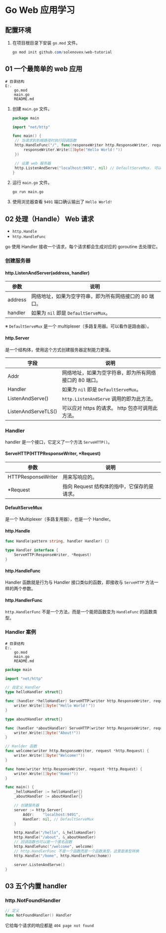 # Go Web 应用学习

## 配置环境

1. 在项目根目录下安装 `go.mod` 文件。

   ```powershell
   go mod init github.com/solenovex/web-tutorial
   ```

## 01 一个最简单的 web 应用

```console
# 目录结构
E:.
    go.mod
    main.go
    README.md
```

1. 创建 `main.go` 文件。

   ```go
   package main
   
   import "net/http"
   
   func main() {
   	// 当请求到到根路径时执行回调函数
   	http.HandleFunc("/", func(responseWriter http.ResponseWriter, request *http.Request) {
   		responseWriter.Write([]byte("Hello World！"))
   	})
   
   	// 设置 web 服务器
   	http.ListenAndServe("localhost:9491", nil) // DefaultServeMux. 可以简单地理解为路由器
   }
   
   ```

2. 运行 `main.go` 文件。

   ```console
   go run main.go
   ```

3. 使用浏览器查看 `9491` 端口确认输出了 `Hello World!`

## 02 处理（Handle） Web 请求

- `http.Handle`
- `http.HandleFunc`

go 使用 Handler 接收一个请求，每个请求都会生成对应的 goroutine 去处理它。

### 创建服务器

#### http.ListenAndServer(address, handler)

|参数|说明|
|-|-|
|address|网络地址，如果为空字符串，即为所有网络接口的 80 端口。|
|handler|如果为 `nil` 即是 `DefaultServeMux`。|

※ `DefaultServeMux` 是一个 multiplexer（多路复用器。可以看作是路由器）。

#### http.Server

是一个结构体，使用这个方式创建服务器定制能力更强。

|字段|说明|
|-|-|
|Addr|网络地址，如果为空字符串，即为所有网络接口的 80 端口。|
|Handler|如果为 `nil` 即是 `DefaultServeMux`。|
|ListenAndServe()|`http.ListenAndServe` 调用的即为此方法。|
|ListenAndServeTLS()|可以应对 https 的请求。 http 包亦可调用此方法。|

### Handler

handler 是一个接口，它定义了一个方法 `ServeHTTP()`。

#### ServeHTTP(HTTPResponseWriter, \*Request)

|参数|说明|
|-|-|
|HTTPResponseWriter|用来写响应的。|
|\*Request|指向 Request 结构体的指中，它保存的是请求。|

#### DefaultServeMux

是一个 Multiplexer（多路复用器），也是一个 Handler。

#### http.Handle

```go
func Handle(pattern string, handler Handler) {}

type Handler interface {
    ServeHTTP(ResponseWriter, *Request)
}
```

#### http.HandleFunc

Handler 函数就是行为与 Handler 接口类似的函数，即接收与 `ServeHTTP` 方法一样的两个参数。

#### http.HandlerFunc

`http.HandlerFunc` 不是一个方法，而是一个能把函数变为 `HandleFunc` 的函数类型。

### Handler 案例

```console
# 目录结构
E:.
    go.mod
    main.go
    README.md
```

```go
package main

import "net/http"

// 自定义 Handler
type helloHandler struct{}

func (handler *helloHandler) ServeHTTP(writer http.ResponseWriter, request *http.Request) {
	writer.Write([]byte("Hello World！"))
}

type aboutHandler struct{}

func (handler *aboutHandler) ServeHTTP(writer http.ResponseWriter, request *http.Request) {
	writer.Write([]byte("About!"))
}

// Hanlder 函数
func welcome(writer http.ResponseWriter, request *http.Request) {
	writer.Write([]byte("Welcome!"))
}

func home(writer http.ResponseWriter, request *http.Request) {
	writer.Write([]byte("Home!"))
}

func main() {
	_helloHandler := helloHandler{}
	_aboutHandler := aboutHandler{}

	// 创建服务器
	server := http.Server{
		Addr:    "localhost:9491",
		Handler: nil, // DefaultServeMux
	}

	http.Handle("/hello", &_helloHandler)
	http.Handle("/about", &_aboutHandler)
	// 回调函数也可以是一个匿名函数
	http.HandleFunc("/welcome", welcome)
	// http.HandlerFunc 不是一个函数而是一个函数类型，这里是类型转换
	http.Handle("/home", http.HandlerFunc(home))

	server.ListenAndServe()
}

```

## 03 五个内置 handler

### http.NotFoundHandler

```go
// 定义
func NotFoundHandler() Handler
```

它给每个请求的响应都是 `404 page not found`
